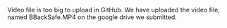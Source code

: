 Video file is too big to upload in GitHub. We have uploaded the video file, named BBackSafe.MP4 on the google drive we submitted.
